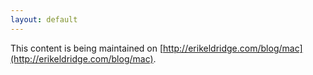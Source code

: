 ```yaml
---
layout: default
---
```


This content is being maintained on [http://erikeldridge.com/blog/mac](http://erikeldridge.com/blog/mac).
